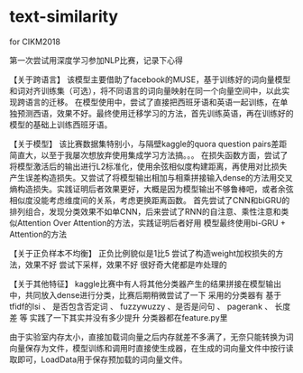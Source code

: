 # text-similarity
for CIKM2018

第一次尝试用深度学习参加NLP比赛，记录下心得

【关于跨语言】
该模型主要借助了facebook的MUSE，基于训练好的词向量模型和词对齐训练集（可选），将不同语言的词向量映射在同一个向量空间中，以此实现跨语言的迁移。
在模型使用中，尝试了直接把西班牙语和英语一起训练，在单独预测西语，效果不好。最终使用迁移学习的方法，首先训练英语，再在训练好的模型的基础上训练西班牙语。

【关于模型】
该比赛数据集特别小，与隔壁kaggle的quora question pairs差距简直大，以至于我屡次想放弃使用集成学习方法搞。。。
在损失函数方面，尝试了将模型激活后的输出进行L2标准化，使用余弦相似度构建距离，再使用对比损失产生误差构造损失。又尝试了将模型输出相加与相乘拼接输入dense的方法用交叉熵构造损失。实践证明后者效果更好，大概是因为模型输出不够鲁棒吧，或者余弦相似度没能考虑维度间的关系，考虑更换距离函数。
首先尝试了CNN和biGRU的排列组合，发现分类效果不如单CNN，后来尝试了RNN的自注意、乘性注意和类似Attention Over Attention的方法，实践证明后者好用
模型最终使用bi-GRU + Attention的方法

【关于正负样本不均衡】
正负比例貌似是1比5
尝试了构造weight加权损失的方法，效果不好
尝试下采样，效果不好
很好奇大佬都是咋处理的

【关于其他特征】
kaggle比赛中有人将其他分类器产生的结果拼接在模型输出中，共同放入dense进行分类，比赛后期稍微尝试了一下
采用的分类器有
基于tfidf的lsi 、 是否包含否定词 、 fuzzywuzzy 、是否是问句 、 pagerank 、 长度差 等
实践了一下其实并没有多少提升   分类器都在feature.py里

由于实验室内存太小，直接加载词向量之后内存就差不多满了，无奈只能转换为词向量保存为文件，模型训练和调用时直接使生成器，在生成的词向量文件中按行读取即可，LoadData用于保存预加载的词向量文件。
